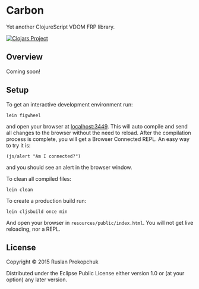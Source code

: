 # Carbon

Yet another ClojureScript VDOM FRP library.

[![Clojars Project](http://clojars.org/carbon/latest-version.svg)](http://clojars.org/carbon)

## Overview

Coming soon!

## Setup

To get an interactive development environment run:

    lein figwheel

and open your browser at [localhost:3449](http://localhost:3449/).
This will auto compile and send all changes to the browser without the
need to reload. After the compilation process is complete, you will
get a Browser Connected REPL. An easy way to try it is:

    (js/alert "Am I connected?")

and you should see an alert in the browser window.

To clean all compiled files:

    lein clean

To create a production build run:

    lein cljsbuild once min

And open your browser in `resources/public/index.html`. You will not
get live reloading, nor a REPL. 

## License

Copyright © 2015 Ruslan Prokopchuk

Distributed under the Eclipse Public License either version 1.0 or (at your option) any later version.
